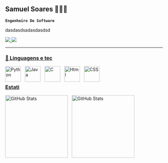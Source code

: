 ## Samuel Soares 👨🏻‍💻
**`Engenheiro De Software`**

dasdasdsadasdasdsd

<p align="left">
  <a href="https://www.linkedin.com/in/samuel-ribeiro-soares-4a6b0a2ab/" target="_blank">
  <img src="https://img.shields.io/badge/LinkedIn-0077B5?style=for-the-badge&logo=linkedin&logoColor=white"/>
    
  <a href="samuelribeirosoares2860@gmail.com">
  <img src="https://img.shields.io/badge/Gmail-D14836?style=for-the-badge&logo=gmail&logoColor=white"/>
  
</p>

---

### 🤖 Linguagens e tec

<img 
   align="left" 
    alt="Python" 
    title="Python"
    width="50px" 
    style="padding-right: 10px;"
    src="https://cdn.jsdelivr.net/gh/devicons/devicon@latest/icons/python/python-original.svg" />
    
  <img 
    align="left" 
    alt="Java" 
    title="Java"
    width="50px" 
    style="padding-right: 10px;"
    src="https://cdn.jsdelivr.net/gh/devicons/devicon@latest/icons/java/java-original.svg" />

    
  <img
    align="left" 
    alt="C" 
    title="C"
    width="50px" 
    style="padding-right: 10px;"
    src="https://cdn.jsdelivr.net/gh/devicons/devicon@latest/icons/c/c-original.svg" />
          
  <img 
    align="left" 
    alt="Html" 
    title="Html"
    width="50px" 
    style="padding-right: 10px;"
    src="https://cdn.jsdelivr.net/gh/devicons/devicon@latest/icons/html5/html5-original.svg" />

    
  <img 
    align="left" 
    alt="CSS" 
    title="CSS"
    width="50px" 
    style="padding-right: 10px;"
    src="https://cdn.jsdelivr.net/gh/devicons/devicon@latest/icons/css3/css3-original.svg" />

<br/>
<br/>

### Estati
<p>
  <img 
      align="left" 
      alt="GitHub Stats" 
      height="200" 
      style="padding-right: 10px;"
      src= "https://github-readme-stats.vercel.app/api?username=SamuelSoaresss&show_icons=true&theme=tokyonight"/>
  <img
     align="left" 
      alt="GitHub Stats" 
      height="200" 
      src="https://github-readme-stats.vercel.app/api/top-langs/?username=SamuelSoaresss&theme=tokyonight&layout=compact&custom_title=Tecnologias&langs_count=9"/>

</p>

  
          
